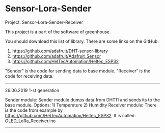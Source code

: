 # Sensor-Lora-Sender


Project: Sensor-Lora-Sender-Receiver

This project is a part of the software of greenhouse.

You should download this list of library. There are some links on the GitHub:

1) https://github.com/adafruit/DHT-sensor-library
2) https://github.com/adafruit/Adafruit_Sensor
3) https://github.com/HelTecAutomation/Heltec_ESP32

"Sender" is the code for sending data to base module. 
"Receiver" is the code for receiving data.

 
-----------------------------------------------------------------------------------
26.06.2019
1-st generation

Sender module: Sender module dumps data from DHT11 and sends its to the base module.
Options: 1) Temperature 2) Humidity 
Receiver module: There is the code from example by https://github.com/HelTecAutomation/Heltec_ESP32.
It is called:  OLED_LoRa_Receiver.ino

------------------------------------------------------------------------------------

